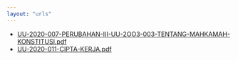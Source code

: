 ```yaml
---
layout: "urls"
---
```

* [UU-2020-007-PERUBAHAN-III-UU-2OO3-003-TENTANG-MAHKAMAH-KONSTITUSI.pdf](UU-2020-007-PERUBAHAN-III-UU-2OO3-003-TENTANG-MAHKAMAH-KONSTITUSI.pdf)
* [UU-2020-011-CIPTA-KERJA.pdf](UU-2020-011-CIPTA-KERJA.pdf)
